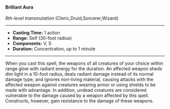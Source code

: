#### Brilliant Aura
*8th-level transmutation* (Cleric,Druid,Sorcerer,Wizard)
___
- **Casting Time:** 1 action
- **Range:** Self (30-foot radius)
- **Components:** V, S
- **Duration:** Concentration, up to 1 minute
---
When you cast this spell, the weapons of all creatures of your choice within range glow with radiant energy for the duration. An affected weapon sheds dim light in a 10-foot radius, deals radiant damage instead of its normal damage type, and ignores non-living material, causing attacks with the affected weapon against creatures wearing armor or using shields to be made with advantage. In addition, undead creatures are considered vulnerable to the damage caused by a weapon affected by this spell. Constructs, however, gain resistance to the damage of these weapons.
